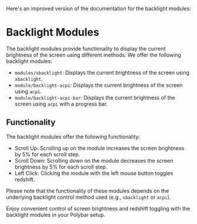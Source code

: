 Here's an improved version of the documentation for the backlight modules:

# Backlight Modules

The backlight modules provide functionality to display the current brightness of the screen using different methods. We offer the following backlight modules:

- `modules/xbacklight`: Displays the current brightness of the screen using `xbacklight`.
- `module/backlight-acpi`: Displays the current brightness of the screen using `acpi`.
- `module/backlight-acpi-bar`: Displays the current brightness of the screen using `acpi` with a progress bar.

## Functionality

The backlight modules offer the following functionality:

- Scroll Up: Scrolling up on the module increases the screen brightness by 5% for each scroll step.
- Scroll Down: Scrolling down on the module decreases the screen brightness by 5% for each scroll step.
- Left Click: Clicking the module with the left mouse button toggles redshift.

Please note that the functionality of these modules depends on the underlying backlight control method used (e.g., `xbacklight` or `acpi`).

Enjoy convenient control of screen brightness and redshift toggling with the backlight modules in your Polybar setup.
